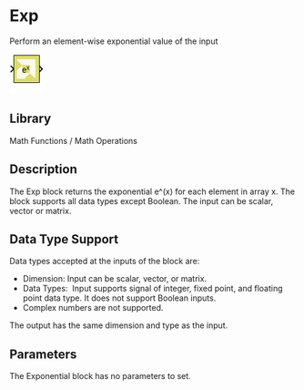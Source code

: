 # Exp

Perform an element-wise exponential value of the input

![](./Images/block.png)

## Library

Math Functions / Math Operations

## Description

The Exp block returns the exponential e^(x) for each element in
array x. The block supports all data types except Boolean. The input
can be scalar, vector or matrix.

## Data Type Support

Data types accepted at the inputs of the block are:

- Dimension: Input can be scalar, vector, or matrix.
- Data Types:  Input supports signal of integer, fixed point, and
  floating point data type. It does not support Boolean inputs.
- Complex numbers are not supported.

The output has the same dimension and type as the input.

## Parameters

The Exponential block has no parameters to set.
